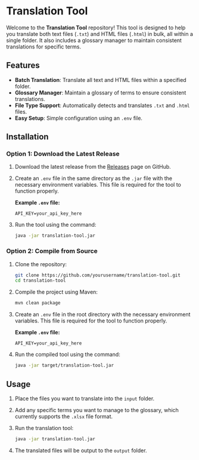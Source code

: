# Translation Tool

Welcome to the **Translation Tool** repository! This tool is designed to help you translate both text files (`.txt`) and HTML files (`.html`) in bulk, all within a single folder. It also includes a glossary manager to maintain consistent translations for specific terms.

## Features

- **Batch Translation**: Translate all text and HTML files within a specified folder.
- **Glossary Manager**: Maintain a glossary of terms to ensure consistent translations.
- **File Type Support**: Automatically detects and translates `.txt` and `.html` files.
- **Easy Setup**: Simple configuration using an `.env` file.

## Installation

### Option 1: Download the Latest Release

1. Download the latest release from the [Releases](https://github.com/yourusername/translation-tool/releases) page on GitHub.
2. Create an `.env` file in the same directory as the `.jar` file with the necessary environment variables. This file is required for the tool to function properly.

    **Example `.env` file:**

    ```
    API_KEY=your_api_key_here
    ```

3. Run the tool using the command:

    ```bash
    java -jar translation-tool.jar
    ```

### Option 2: Compile from Source

1. Clone the repository:

    ```bash
    git clone https://github.com/yourusername/translation-tool.git
    cd translation-tool
    ```

2. Compile the project using Maven:

    ```bash
    mvn clean package
    ```

3. Create an `.env` file in the root directory with the necessary environment variables. This file is required for the tool to function properly.

    **Example `.env` file:**

    ```
    API_KEY=your_api_key_here
    ```

4. Run the compiled tool using the command:

    ```bash
    java -jar target/translation-tool.jar
    ```

## Usage

1. Place the files you want to translate into the `input` folder.

2. Add any specific terms you want to manage to the glossary, which currently supports the `.xlsx` file format.

3. Run the translation tool:

    ```bash
    java -jar translation-tool.jar
    ```

4. The translated files will be output to the `output` folder.
